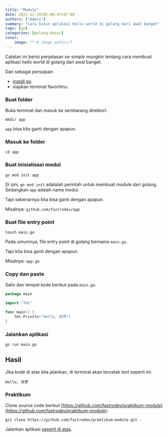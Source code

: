 ```yaml
---
title: "Module"
date: 2021-12-16T05:00:47+07:00
authors: ["Admin"]
summary: "Cara bikin aplikasi hello world di golang dari awal banget"
tags: [go]
categories: [golang-dasar]
cover:
    image: "" # image path/url
---
```


Catatan ini berisi penjelasan se-*simple* mungkin tentang cara membuat aplikasi hello world di golang dari awal banget.

Dan sebagai persiapan: 
- [install go](https://go.dev/doc/install).
- siapkan terminal favoritmu.

### Buat folder
Buka terminal dan masuk ke sembarang direktori.
```shell
mkdir app
```
`app` bisa kita ganti dengan apapun.

### Masuk ke folder
```shell
cd app
```

### Buat inisialisasi modul
```shell
go mod init app
```
Di sini, `go mod init` adalalah perintah untuk membuat module dari golang. Sedangkan `app` adalah nama modul. 

Tapi sebenarnya kita bisa ganti dengan apapun. 

Misalnya: `github.com/fastrodev/app`

### Buat file entry point
```shell
touch main.go
```
Pada umumnya, file entry point di golang bernama `main.go`. 

Tapi kita bisa ganti dengan apapun. 

Misalnya: `app.go`

### Copy dan paste
Salin dan tempel kode berikut pada `main.go`.
```go
package main

import "fmt"

func main() {
	fmt.Println("Hello, 世界")
}
```

### Jalankan aplikasi
```shell
go run main.go
```

## Hasil
Jika kode di atas kita jalankan, di terminal akan tercetak text seperti ini:
```shell
Hello, 世界
```

### Praktikum

Clone source code berikut [https://github.com/fastrodev/praktikum-module](https://github.com/fastrodev/praktikum-module):
```shell
git clone https://github.com/fastrodev/praktikum-module.git .
```

Jalankan aplikasi [seperti di atas](#jalankan-aplikasi).







